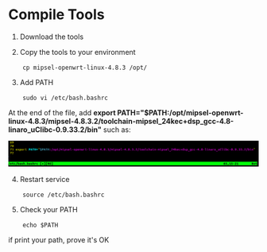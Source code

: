 # Compile Tools

1. Download the tools 

2. Copy the tools to your environment
```
	cp mipsel-openwrt-linux-4.8.3 /opt/ 
```
3. Add PATH
```
	sudo vi /etc/bash.bashrc 
```
At the end of the file, add **export PATH="$PATH:/opt/mipsel-openwrt-linux-4.8.3/mipsel-4.8.3.2/toolchain-mipsel_24kec+dsp_gcc-4.8-linaro_uClibc-0.9.33.2/bin"** 
such as:
	
![](https://github.com/RAKWireless/wiscore/raw/master/img/compile_path.png)

4. Restart service
```
	source /etc/bash.bashrc
```
5. Check your PATH
```
	echo $PATH
```
if print your path, prove it's OK
